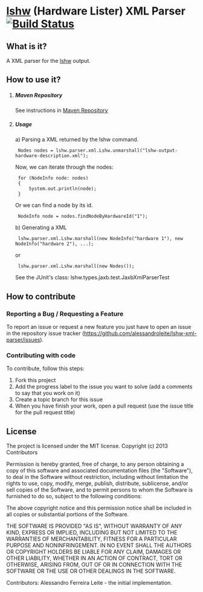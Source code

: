 [lshw][lshw] (Hardware Lister) XML Parser [![Build Status](https://travis-ci.org/alessandroleite/lshw-xml-parser.png?branch=master)](https://travis-ci.org/alessandroleite/lshw-xml-parser)
===================

What is it?
------------

A XML parser for the [lshw][lshw] output.

How to use it?
------------

1. ##### Maven Repository

	See instructions in [Maven Repository](https://github.com/alessandroleite/maven-repository)


2. ##### Usage


	a) Parsing a XML returned by the lshw command.


		Nodes nodes = lshw.parser.xml.Lshw.unmarshall("lshw-output-hardware-description.xml");
	
	Now, we can iterate through the nodes:
	
		for (NodeInfo node: nodes)
		{ 
			System.out.println(node);
		}

	Or we can find a node by its id.

		NodeInfo node = nodes.findNodeByHardwareId("1");

	b) Generating a XML

   		lshw.parser.xml.Lshw.marshall(new NodeInfo("hardware 1"), new NodeInfo("hardware 2"), ...);
   		

	or
	
		lshw.parser.xml.Lshw.marshall(new Nodes());
		

	See the JUnit's class: lshw.types.jaxb.test.JaxbXmlParserTest
	

How to contribute
--------------

### Reporting a Bug / Requesting a Feature

To report an issue or request a new feature you just have to open an issue in the repository issue tracker (<https://github.com/alessandroleite/lshw-xml-parser/issues>).

### Contributing with code

To contribute, follow this steps:

 1. Fork this project
 2. Add the progress label to the issue you want to solve (add a comments to say that you work on it)
 3. Create a topic branch for this issue
 4. When you have finish your work, open a pull request (use the issue title for the pull request title)

## License 

The project is licensed under the MIT license. 
Copyright (c) 2013 Contributors

Permission is hereby granted, free of charge, to any person obtaining
a copy of this software and associated documentation files (the
"Software"), to deal in the Software without restriction, including
without limitation the rights to use, copy, modify, merge, publish,
distribute, sublicense, and/or sell copies of the Software, and to
permit persons to whom the Software is furnished to do so, subject to
the following conditions:

The above copyright notice and this permission notice shall be
included in all copies or substantial portions of the Software.

THE SOFTWARE IS PROVIDED "AS IS", WITHOUT WARRANTY OF ANY KIND,
EXPRESS OR IMPLIED, INCLUDING BUT NOT LIMITED TO THE WARRANTIES OF
MERCHANTABILITY, FITNESS FOR A PARTICULAR PURPOSE AND
NONINFRINGEMENT. IN NO EVENT SHALL THE AUTHORS OR COPYRIGHT HOLDERS BE
LIABLE FOR ANY CLAIM, DAMAGES OR OTHER LIABILITY, WHETHER IN AN ACTION
OF CONTRACT, TORT OR OTHERWISE, ARISING FROM, OUT OF OR IN CONNECTION
WITH THE SOFTWARE OR THE USE OR OTHER DEALINGS IN THE SOFTWARE.

Contributors:
   Alessandro Ferreira Leite - the initial implementation.

[lshw]:(http://ezix.org/project/wiki/HardwareLiSter)
